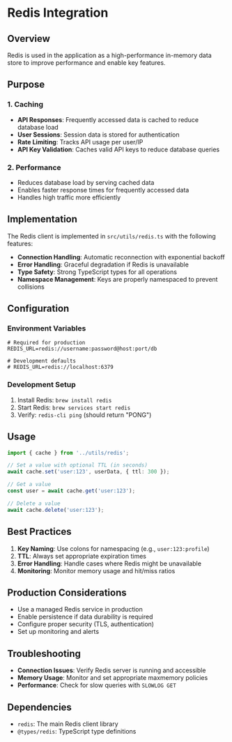 # Redis Integration

## Overview
Redis is used in the application as a high-performance in-memory data store to improve performance and enable key features.

## Purpose

### 1. Caching
- **API Responses**: Frequently accessed data is cached to reduce database load
- **User Sessions**: Session data is stored for authentication
- **Rate Limiting**: Tracks API usage per user/IP
- **API Key Validation**: Caches valid API keys to reduce database queries

### 2. Performance
- Reduces database load by serving cached data
- Enables faster response times for frequently accessed data
- Handles high traffic more efficiently

## Implementation

The Redis client is implemented in `src/utils/redis.ts` with the following features:

- **Connection Handling**: Automatic reconnection with exponential backoff
- **Error Handling**: Graceful degradation if Redis is unavailable
- **Type Safety**: Strong TypeScript types for all operations
- **Namespace Management**: Keys are properly namespaced to prevent collisions

## Configuration

### Environment Variables
```env
# Required for production
REDIS_URL=redis://username:password@host:port/db

# Development defaults
# REDIS_URL=redis://localhost:6379
```

### Development Setup
1. Install Redis: `brew install redis`
2. Start Redis: `brew services start redis`
3. Verify: `redis-cli ping` (should return "PONG")

## Usage

```typescript
import { cache } from '../utils/redis';

// Set a value with optional TTL (in seconds)
await cache.set('user:123', userData, { ttl: 300 });

// Get a value
const user = await cache.get('user:123');

// Delete a value
await cache.delete('user:123');
```

## Best Practices

1. **Key Naming**: Use colons for namespacing (e.g., `user:123:profile`)
2. **TTL**: Always set appropriate expiration times
3. **Error Handling**: Handle cases where Redis might be unavailable
4. **Monitoring**: Monitor memory usage and hit/miss ratios

## Production Considerations

- Use a managed Redis service in production
- Enable persistence if data durability is required
- Configure proper security (TLS, authentication)
- Set up monitoring and alerts

## Troubleshooting

- **Connection Issues**: Verify Redis server is running and accessible
- **Memory Usage**: Monitor and set appropriate maxmemory policies
- **Performance**: Check for slow queries with `SLOWLOG GET`

## Dependencies

- `redis`: The main Redis client library
- `@types/redis`: TypeScript type definitions

